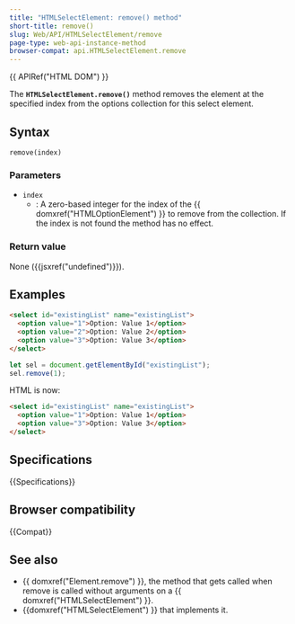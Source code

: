 ```yaml
---
title: "HTMLSelectElement: remove() method"
short-title: remove()
slug: Web/API/HTMLSelectElement/remove
page-type: web-api-instance-method
browser-compat: api.HTMLSelectElement.remove
---
```


{{ APIRef("HTML DOM") }}

The **`HTMLSelectElement.remove()`** method removes the element
at the specified index from the options collection for this select element.

## Syntax

```js-nolint
remove(index)
```

### Parameters

- `index`
  - : A zero-based integer for the index of the {{ domxref("HTMLOptionElement") }}
    to remove from the collection. If the index is not found the method has no effect.

### Return value

None ({{jsxref("undefined")}}).

## Examples

```html
<select id="existingList" name="existingList">
  <option value="1">Option: Value 1</option>
  <option value="2">Option: Value 2</option>
  <option value="3">Option: Value 3</option>
</select>
```

```js
let sel = document.getElementById("existingList");
sel.remove(1);
```

HTML is now:

```html
<select id="existingList" name="existingList">
  <option value="1">Option: Value 1</option>
  <option value="3">Option: Value 3</option>
</select>
```

## Specifications

{{Specifications}}

## Browser compatibility

{{Compat}}

## See also

- {{ domxref("Element.remove") }}, the method that gets called when remove is called
  without arguments on a {{ domxref("HTMLSelectElement") }}.
- {{domxref("HTMLSelectElement") }} that implements it.

